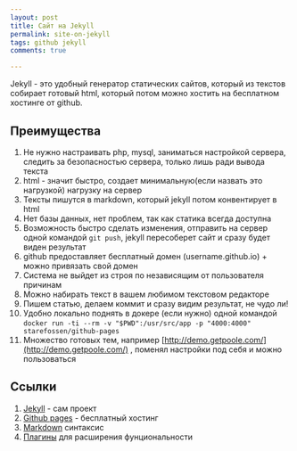```yaml
--- 
layout: post 
title: Сайт на Jekyll
permalink: site-on-jekyll
tags: github jekyll
comments: true

--- 
```


Jekyll - это удобный генератор статических сайтов, который из текстов собирает готовый html, который потом можно хостить на бесплатном хостинге от github.

## Преимущества

1. Не нужно настраивать php, mysql, заниматься настройкой сервера, следить за безопасностью сервера, только лишь ради вывода текста
1. html - значит быстро, создает минимальную(если назвать это нагрузкой) нагрузку на сервер
1. Тексты пишутся в markdown, который jekyll потом конвентирует в html
1. Нет базы данных, нет проблем, так как статика всегда доступна
1. Возможность быстро сделать изменения, отправить на сервер одной командой `git push`, jekyll пересоберет сайт и сразу будет виден результат
1. github предоставляет бесплатный домен (username.github.io) + можно привязать свой домен
1. Система не выйдет из строя по независящим от пользователя причинам
1. Можно набирать текст в вашем любимом текстовом редакторе
1. Пишем статью, делаем коммит и сразу видим результат, не чудо ли!
1. Удобно локально поднять в докере (если нужно) одной командой `docker run -ti --rm -v "$PWD":/usr/src/app -p "4000:4000" starefossen/github-pages`
1. Множество готовых тем, например [http://demo.getpoole.com/](http://demo.getpoole.com/) , поменял настройки под себя и можно пользоваться

## Ссылки
1. [Jekyll](https://jekyllrb.com/) - сам проект
1. [Github pages](https://pages.github.com/) - бесплатный хостинг
1. [Markdown](https://guides.github.com/features/mastering-markdown/) синтаксис
1. [Плагины](https://jekyllrb.com/docs/plugins/) для расширения фунциональности


